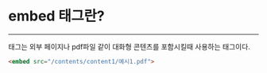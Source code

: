 # embed 태그란?
***
<embed> 태그는 외부 페이지나 pdf파일 같이 대화형 콘텐츠를 포함시킬때 사용하는 태그이다.

```html
<embed src="/contents/content1/예시1.pdf">
```
